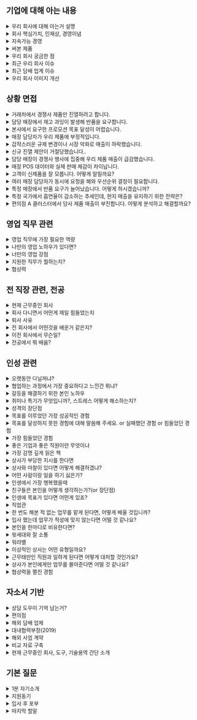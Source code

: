 ## 기업에 대해 아는 내용

<details markdown = "1">
<summary>우리 회사에 대해 아는거 설명</summary>
KT&G는 1883년 설립 이후 140년 넘게 이어온 전통을 가진 종합 생활·건강 기업입니다.
핵심 사업은 담배이며, 글로벌 Top Tier를 지향하며 해외 시장에서도 브랜드 경쟁력을 강화하고 있습니다. 특히 국내에서는 담배 제품의 원료가 되는 판상엽을 유일하게 제조·수출하는 기업으로서 차별성을 갖고 있습니다.<br>

또한 건강기능식품 분야에서는 정관장으로 잘 알려진 KGC 인삼공사를 중심으로 확고한 입지를 다지고 있고, 제약·바이오, 부동산 사업까지 포트폴리오를 다각화하며 안정적인 성장을 이어가고 있습니다.<br>

더 나아가 친환경·사회공헌·윤리경영을 강조하는 ESG 전략과 차세대 제품인 NGP 사업을 통해 미래 성장 동력까지 확보하고 있는, 전통과 혁신을 동시에 추구하는 기업이라고 이해했습니다.<br>
<br>
건강기능 식품 : KGC 인삼공사, KGC 예본(천연물 헬스케어), KGC 라이프 엔진, 코스모코스(화장품 및 관련 상품)<br>
제약 바이오 : 영진약품(비스콘틴, 항생제)<br>
부동산 : 상상 스테이<br>
<br>
과학적 역량 기반 유해성 저감 기술, 글로벌 스틱 생산 기지 통한 공급 기반 구축, 전자담배가 주목 받음. 이에 맞게 분당 1만 개비 생산하는 스틱 생산 최전
</details>

<details markdown = "1">
<summary>회사 핵심가치, 인재상, 경영이념</summary>
추진력과 리더쉽을 갖춘 이성적 가치와, 도전과 열정으로 사람을 소중히 여기는 감성적 가치 
-> 두개의 가치의 균형을 잡아주는 통찰력으로  고객 신뢰와 사랑을 실현하는 균형적 가치 지향
<br>
인재상 : CEO(Challenge, Execute, Optimize)<br>
Challenge : 끊임없이 도전 하는 인재(성장 집념, 창의적 사고)<br>
Execute : 성과를 내기 위해 노력하는 인재(사실 입각 판단, 신속한 실행 및 성과 창출)<br>
Optimize : 상호 협력 인재(나보다는 우리를 먼저)<br>
<br>
바른 기업, 깨어있는 기업, 함께하는 기업
</details>

<details markdown = "1">
<summary>지속가능 경영</summary>
Green Impact 기반으로 2030년까지 재생에너지 80% 달성, Social Impact 기반 사회 공헌 전략(복지 재단, 장학재단, 상상플래닛), NGP 사업으로 미래 동력, 윤리 경영 진행<br>
-> 복지 재단으로 저소독층 경제 문화 활동 지원, 해외 구호 및 교육 인프라 개선, 자원 봉사<br>
-> 장학 재단 : 상상장학사업, 인재 육성 장학 사업, 문화 예술 장학 사업<br>
-> 상상플래닛 : 상상스타트업 캠프, 소셜벤처 성장 지원<br>
-> 상상펀드 : 기부 마켓/기부 청원<br>
-> 상상마당 : 신진 아티스트 발굴, 공영 전시 지원<br>
</details>


<details markdown = "1">
<summary>써본 제품</summary>
제가 주로 폈던 담배 : 프랜치 블랙이랑 쿠바나샷 1미리. 지금은 이오니아 그린 주로 핀다.(미리 수 낮은거 비해 타격감이 좋음)<br>
-> 릴 솔리드 펴봤는데. 핏 체인지
비스콘틴 800 -> 부모님
</details>

<details markdown = "1">
<summary>우리 회사 궁금한 점</summary>
실제 사무실 업무 비율과 외근 업무 비율이 어느 정도 되는지 궁금하다
실제 현업에서 업무를 진행하시면서 어떠한 능력을 갖춘 영업사원이 왔으면 좋겠다라 생각했는지 궁금금
</details>

<details markdown = "1">
<summary>최근 우리 회사 이슈</summary>
KT&G 복지재단, 베트남 태풍 피해지역 초등학교 리모델링<br>
-> 강릉 가뭄 지역민에 생수 및 성금 지원. 법무부 소외계층에 사회정착지원
-> 릴이 8년 연속 브랜드 파워 대상 수상. <br>
<br>
릴 에이블 전용 스틱은 레임 출시<br>
</details>

<details markdown = "1">
<summary>최근 담배 업계 이슈</summary>
작년과 재작년 일반 담배 판매량 계속해서 감소하는 반면, 궐련형은 계속해서 성장 중<br>
담배 값이 OECD 평균보다 낮아 높여야 된다는 의견 많음<br>
성인 흡연율 약 19.6% -> 건강 인식 및 금연 캠페인이 강화됨(남자 32%, 여자 6.3%)<br>
</details>

<details markdown = "1">
<summary>우리 회사 이미지 개선</summary>
“비흡연자에게 우리 회사를 긍정적으로 알리려면 단순히 담배 기업이라는 한계를 넘어, 종합 생활·건강 기업으로서의 이미지를 강화하는 것이 중요하다고 생각합니다.

첫째, 건강기능식품, 제약, 화장품 등 이미 비담배 분야에서 안정적인 포트폴리오를 갖추고 있기 때문에, 정관장 같은 브랜드를 중심으로 ‘국민 건강에 기여하는 기업’이라는 이미지를 적극적으로 알릴 수 있습니다.

둘째, 담배에 대한 부정적인 이미지를 개선하기 위해서는 ESG 활동을 더 강조해야 합니다. 예를 들어 청소년 흡연 방지 캠페인, 환경을 위한 담배 꽁초 수거·재활용, 재생에너지 전환 같은 활동을 적극적으로 공개한다면, 비흡연자도 ‘KT&G는 단순한 담배 회사가 아니라 사회적 책임을 다하는 기업’이라는 인식을 가질 수 있을 겁니다.

마지막으로, 문화·예술·장학 사업 같은 공익 활동도 비흡연자에게 큰 공감을 줄 수 있다고 봅니다. 실제로 상상마당, 장학재단, 사회공헌 사업을 통해 젊은 세대와도 소통하고 있기에, 이러한 활동을 전면에 내세운다면 담배에 국한된 이미지를 넘어 신뢰받는 국민 기업으로 자리매김할 수 있다고 생각합니다.”<br>
<br>
</details>



## 상황 면접

<details markdown = "1">
<summary>거래처에서 경쟁사 제품만 진열하려고 합니다.</summary>
이런 상황이라면 먼저 매장 담당자분의 입장을 충분히 듣고, 왜 경쟁사 제품을 더 선호하는지 이유를 파악하겠습니다. 그 뒤에 우리 제품이 최근 매출에서 어떤 성과를 냈는지, 또 진열 공간을 확보했을 때 예상되는 증분 매출 효과를 데이터로 보여드릴 겁니다. 단순히 진열만 요구하는 게 아니라 판촉물, 프로모션 지원 같은 매장 측 이익도 함께 제안해서 매장 입장에서도 실질적인 이득이 되도록 설득하겠습니다. 결국 서로 윈윈할 수 있다는 점을 강조해 협상을 풀어나가겠습니다.”  
</details>

<details markdown = "1">
<summary>담당 매장에서 재고 과잉이 발생해 반품을 요구합니다.</summary>
“먼저 즉각적으로 인접 매장이나 다른 거래처로 물량을 돌려 반품 부담을 줄이겠습니다. 동시에 재고 소진을 위해 단기 판촉행사를 기획할 수 있도록 지원하겠습니다. 다만 이런 문제는 일시적 해결보다 재발 방지가 중요하기 때문에, 매장의 과거 발주 패턴을 분석해 적정 발주 가이드를 제안하고 주기적으로 점검해드리겠습니다. 이렇게 하면 단기적으로는 재고 부담을 줄이고, 장기적으로는 발주 효율을 개선할 수 있다고 생각합니다.”
</details>

<details markdown = "1">
<summary>본사에서 요구한 프로모션 목표 달성이 어렵습니다.</summary>
“현장에서 목표 달성이 힘든 이유를 먼저 명확히 파악해야 한다고 생각합니다. 고객 유입이 적은 상권이라면 인근 상권과 연계한 공동행사를 기획하고, 매장 특성이 단골 위주라면 충성 고객을 대상으로 맞춤 혜택을 제안하겠습니다. 단순히 ‘못 한다’고 보고하기보다 현장 데이터를 근거로 현실적인 대안을 제시하면서 본사와 협의하겠습니다. 이렇게 하면 목표치는 일부 조정되더라도, 본사 입장에서도 성과를 낼 수 있는 대안으로 긍정적으로 평가할 수 있다고 생각합니다.”
</details>

<details markdown = "1">
<summary>매장 담당자가 우리 제품에 부정적입니다.</summary>
“이 경우에는 우선적으로 담당자의 불만이나 불편 사항을 경청하는 것이 중요하다고 생각합니다. 왜 부정적인 인식을 갖게 되었는지, 진열, 가격, 고객 반응 등 구체적인 원인을 듣고 공감하는 태도를 보여드리겠습니다. 그런 후에 해결 가능한 부분은 빠르게 조치해서 신뢰를 회복하고, 장기적으로 개선이 필요한 사안은 본사와 협의해 개선 계획을 공유하겠습니다. 단순히 설득하려 하기보다, 매장의 목소리를 반영해주는 파트너라는 인식을 주는 것이 중요하다고 생각합니다.”
</details>

<details markdown = "1">
<summary>갑작스러운 규제 변경이나 시장 악화로 매출이 하락했습니다.</summary>
“외부 환경은 제가 바꿀 수 없기 때문에, 먼저 매출 하락의 원인을 데이터로 세분화해 가장 큰 영향을 준 요인을 파악하겠습니다. 예를 들어 판촉이 제한되었다면 합법적인 범위 내에서 가능한 대체 활동을 기획하고, 고객 충성도를 높일 수 있는 멤버십 혜택이나 상담을 강화하겠습니다. 동시에 현장의 데이터를 본사에 빠르게 공유해서 중장기 대안을 함께 논의하겠습니다. 이런 접근을 통해 위기 속에서도 매출 충격을 최소화할 수 있다고 생각합니다.”
</details>

<details markdown = "1">
<summary>신규 진열 제안이 거절당했습니다..</summary>
“처음부터 무리하게 요구하기보다는 왜 거절했는지 이유를 듣겠습니다. 매장에 공간 제약이 있다면 핵심 SKU만 우선적으로 제안하고, 매장 고객층에 맞는 제품을 소규모로 테스트 진열해볼 수 있도록 설득하겠습니다. 파일럿 매장 운영을 통해 성과를 보여주면 자연스럽게 추가 진열로 이어질 수 있다고 생각합니다.”
</details>

<details markdown = "1">
<summary>담당 매장이 경쟁사 행사에 집중해 우리 제품 매출이 급감했습니다.</summary>
“이 경우에는 경쟁사 행사의 조건을 분석해 어떤 부분이 매장에 매력적으로 작용했는지 확인하겠습니다. 그 위에 우리 회사 제품의 강점을 살릴 수 있는 맞춤 프로모션을 기획하거나, 차별화된 진열 전략으로 대안을 제시하겠습니다. 단순히 행사 경쟁이 아니라 매장 전체 매출을 높일 수 있는 방향에서 제안한다면 협상력이 생긴다고 생각합니다.”
</details>

<details markdown = "1">
<summary>매장 POS 데이터와 실제 판매 체감이 차이납니다.</summary>
“데이터에 오류가 있으면 의사결정이 흔들리기 때문에, 우선 매장 직원들과 협력해 POS 스캔 누락이나 분류 오류를 점검하겠습니다. 이후에는 간단한 체크리스트를 만들어 매장 직원들이 쉽게 판매 데이터를 관리할 수 있도록 지원하겠습니다. 데이터의 정확성을 높여야 본사와 현장이 같은 그림을 보고 전략을 짤 수 있다고 생각합니다.”
</details>

<details markdown = "1">
<summary>고객이 신제품을 잘 모릅니다. 어떻게 알릴까요?</summary>
“신제품은 인지도를 올리는 게 핵심이라고 생각합니다. 따라서 매장 내에서 고객이 가장 많이 머무르는 동선에 POP물을 배치하고, 직원 교육을 통해 제품 특성을 간단히 안내할 수 있도록 지원하겠습니다. 또 시식이나 체험이 가능한 경우라면 고객이 직접 경험해볼 수 있도록 하는 것이 효과적이라고 봅니다.”
</details>

<details markdown = "1">
<summary>여러 매장 담당자가 동시에 요청을 해와 우선순위 결정이 필요합니다.</summary>
“모든 요청을 다 들어줄 수는 없으니, 먼저 매출 기여도와 긴급성을 기준으로 우선순위를 정하겠습니다. 가장 매출에 영향이 큰 매장의 요청부터 처리하고, 다른 매장에는 언제까지 대응할 수 있는지 명확히 안내하겠습니다. 이렇게 하면 모든 매장이 제때 지원받고 있다는 신뢰를 유지할 수 있다고 생각합니다.”
</details>

<details markdown = "1">
<summary>특정 매장에서 반품 요구가 늘어났습니다. 어떻게 하시겠습니까?</summary>
“반품 증가 원인을 먼저 파악하겠습니다. 제품 자체 문제인지, 상권과의 불일치인지, 혹은 진열 부족 때문인지 확인합니다. 단기적으로는 타 매장으로 재배치하거나 묶음 판매로 재고를 소진하겠습니다. 장기적으로는 해당 매장 특성에 맞는 제품 라인업만 공급하고 발주 가이드를 조정하겠습니다. 즉, 데이터 기반으로 SKU를 최적화해 재고 부담을 최소화하는 방향으로 접근하겠습니다.”
</details>

<details markdown = "1">
<summary>특정 국가에서 흡연율이 감소하는 추세인데, 현지 매출을 유지하기 위한 전략은?</summary>
“흡연율이 줄어드는 환경에서는 기존 일반 담배 판매에만 의존하면 매출 하락이 불가피합니다. 따라서 첫째, 건강 이슈에 민감한 고객층을 겨냥해 가열식 전자담배와 같은 NGP 제품군 비중을 확대합니다. 둘째, 가격 민감도가 높은 소비자에게는 합리적인 중저가 라인을 강화합니다. 셋째, 유통은 대형 편의점과 온라인 합법 플랫폼을 중심으로 접근성을 높이고, 마지막으로 프로모션은 단순 할인보다 체험 기회 제공과 브랜드 신뢰 제고 활동에 집중하겠습니다. 이렇게 4P를 재설계하면 감소 추세 속에서도 시장 점유율을 방어할 수 있다고 봅니다.”
</details>

<details markdown = "1">
<summary>편의점 A 클러스터에서 당사 제품 매출이 부진합니다. 어떻게 분석하고 해결할까요?</summary>
“우선 POS 데이터를 통해 판매속도, 재고 회전율, 구매 고객층 특성을 분석합니다. 만약 해당 상권이 젊은 층 비중이 높다면, 가벼운 맛이나 멘솔 라인을 강화하고 진열도 아이 레벨에 배치해 가시성을 높이겠습니다. 반대로 가격에 민감한 상권이라면 중저가 라인을 앞세우겠습니다. 또 유통 경로별로 매대 점유율 협상과 판촉 지원을 병행해 단기 매출을 끌어올린 후, 장기적으로는 지역 특화 SKU를 집중 관리해 성과를 개선하겠습니다.”
</details>

## 영업 직무 관련

<details markdown = "1">
<summary>영업 직무에 가장 필요한 역량</summary>
제가 생각하는 영업 직무에 가장 필요한 역량은 경청과 공감을 바탕으로 한 의사소통 능력이라고 생각합니다.

한 건의 영업 성과를 만들기 위해서는 다양한 이해관계자들, 즉 고객, 사내 여러 부서, 협력사 등과의 조율 과정이 반드시 필요합니다.
이때 각자의 니즈와 애로사항이 다르기 때문에, 단순히 내 입장을 전달하는 것이 아니라, 상대방의 입장을 충분히 경청하고, 서로 간의 조건과 상황을 고려해 현실적인 대안을 함께 고민하는 과정이 중요합니다.

실제로 저도 업무 중, 여러 부서에서 업무 부담을 이유로 협조를 주저하던 사업을 조율을 통해 추진했던 경험이 있습니다. 이런 경험을 통해 느낀 건, 소통은 단순한 전달이 아니라, 연결의 역할을 해야 한다는 점이었습니다.
</details>

<details markdown = "1">
<summary>나만의 영업 노하우가 있다면?</summary>
"저는 영업에서 가장 중요한 건 결국 신뢰라고 생각합니다. 그래서 저만의 노하우는, 고객에게 '이 사람이 진짜 우리 편에서 같이 일하려고 하는구나'라는 믿음을 주기 위해 행동으로 보여주는 겁니다.
예를 들어, 고객분이 보시기에 저는 단순히 계약을 따내기 위해 온 사람이 아니라, '이 문제를 함께 해결하겠다'는 의지가 느껴지도록 노력합니다. 실무 부서나 임원진을 설득해야 할 때도, 고객의 입장을 충분히 공유하면서 '이 기회를 수주하기 위해 제가 이렇게까지 움직이고 있다'는 걸 내부에도 꾸준히 보여주죠.

결국 고객도, 내부도 저의 진정성과 노력을 보고 마음을 열게 되는 것 같고, 이런 신뢰가 수주나 장기적인 관계로 이어지는 데 도움이 됐습니다."
</details>

<details markdown = "1">
<summary>너만의 영업 강점</summary>
처음 보는 사람과도 대화를 자연스럽게 이어나가고, 신뢰관계를 구축해 나갈 수 있는 것이 최대 장점<br>
고등학교 또래 상담가 역할 -> 편의점 3년간 알바 -> 대학교 시절 대내협력 부장 -> 실무에선 이런거 해봄.
</details>

<details markdown = "1">
<summary>지원한 직무가 뭘하는지?</summary>
“제가 지원한 영업 직무는 국내 판매채널에서 매출을 증대시키는 것을 목표로 브랜드를 홍보하고, 판매점 맞춤형 컨설팅과 고객 관리를 수행하는 역할이라고 이해했습니다.
구체적으로는 광고물 관리, 제품 안내, 재고 파악 같은 판매점 관리와 함께 파트너십을 구축하고, 영업 활동 데이터를 분석해 차별화된 판매 전략을 기획·제공하는 업무를 담당합니다.<br>
즉, 단순히 제품을 파는 것을 넘어서 KT&G 브랜드가 매장에서 잘 전달되고, 고객과의 신뢰 속에서 장기적인 매출 성장을 이끌어내는 역할이라고 생각합니다.<br>  
</details>

<details markdown = "1">
<summary>협상력</summary>
한 사례를 말씀드리면, 고객사와 SW 유지보수 계약을 논의하던 중
예산 문제로 비용을 30% 이상 낮춰달라는 요청을 받은 적이 있습니다.

하지만 당시 저희가 제안한 금액은 기술지원 리소스와 내부 인건비를 고려해 최소 마진으로 산출된 상황이었기 때문에 단순히 가격을 낮추긴 어려웠습니다.
그래서 저는 유지보수 범위를 핵심 항목 중심으로 조정하고고객사의 예산 집행 일정에 맞춰 분할 청구 방식을 제안드렸습니다.
(예: 월 단위 할부 형태)
이 과정에서 내부 재무팀과도 협의하여 조율을 마쳤고, 결과적으로 고객사는 승인 부담을 줄일 수 있었고, 저희도 가격을 유지한 채 계약을 성사시킬 수 있었습니다. 
</details>


## 전 직장 관련, 전공

<details markdown = "1">
<summary>현재 근무중인 회사</summary>
당사는 미션크리티컬 산업에서 SW 검증과 개발을 주로 하고 있는 업체입니다.
여기서 미션크리티컬 이라는 단어를 간단히 설명드리자면, 작은 코드 실수가 인명 피해와 같은 치명적인 결과를 야기할 수 있는 산업을 뜻하고, 저희는 이러한 산업에서 20년 이상 SW 검증과 개발 노하우를 쌓아온 기업입니다.
자동차, 국방, 원자력 산업을 필두로 금융, 로봇, 의료 산업으로의 사업을 키워나가고 있으며, 자동차 도메인에서는 국내 가장 많은 인력과 레퍼런스,기술력을 보유하고 있는 업체입니다.
저희는 크게 3가지 영역에서 사업을 영위하고 있습니다.
우선 저희는 자체 기술로 개발한 SW 검증도구를 판매하고 있습니다. 그리고 SW 개발과 검증 기술용역 사업 또한 진행하고 있으며, 최근에는 검증 트렌드에 맞게 AI 와 빅데이터 기반 시스템에 대한 검증 기술력을 키워나가고 있습니다.
</details>

<details markdown = "1">
<summary>회사 다니면서 어떤게 제일 힘들었는지</summary>
가장 힘들었던 순간은, 많은 노력을 기울였던 사업이 최종적으로 성사되지 않았을 때였습니다. 특히 해외 사업을 메이킹하는 과정에서, 야근이 잦은 부서까지 설득해가며 회의를 조율하고 함께 제안을 준비했지만, 결과적으로 수주로 이어지지 못했습니다. 주변에서는 “사업은 원래 그럴 수 있다”라고 위로해 주셨지만, 함께 고생했던 분들께 미안한 마음이 커서 가장 힘들었던 경험으로 남았습니다.
</details>

<details markdown = "1">
<summary>퇴사 사유</summary>
“제가 이전에 근무했던 회사는 영업 직무였지만 실제로는 내근 업무가 90% 이상을 차지할 정도로 내근 중심이 강했습니다. 외근을 나가더라도 적극적으로 고객을 만나고 관계를 쌓는 활동보다는 단순 관리 차원으로 여겨졌고, 오히려 외근에 시간을 쓰는 것에 대해 부정적인 분위기가 있었습니다. 그런데 저는 다양한 사람을 만나 관계를 형성하고 설득하는 과정에서 가장 큰 보람을 느끼는 사람이라, 그런 환경에서는 제 강점을 충분히 발휘하기 어려웠습니다. 그래서 고객 접점이 많고 대외 활동 중심인 영업 직무에 도전하기 위해 퇴사를 결심했습니다.
<br>
또 개인적으로는 늦기 전에 대기업에서 제 역량을 시험해보고 싶다는 열망과, 연고지에서 근무하며 안정적으로 정착하고 싶다는 목표도 함께 있었습니다. 이런 점에서 KT&G의 영업 직무는 제 커리어 방향성과 잘 맞는 기회라고 생각해 지원하게 되었습니다.<br>
<br>
</details>

<details markdown = "1">
<summary>전 회사에서 어떤것을 배운거 같은지?</summary>
먼저, 영업에서 매출을 만들기 위해서는 고객을 설득하는 것만큼이나 **내부 영업**이 중요하다는 것을 배웠습니다. 여러 부서의 협업과 지원 없이는 고객이 원하는 제안이나 빠른 대응을 하기 어렵기 때문에, 내부에서 공감대를 형성하고 협조를 이끌어내는 과정이 얼마나 중요한지 깨달았습니다.
또한 고객사의 상황이나 이슈를 자료만으로 추측하기보다는, 직접 방문해 미팅을 통해 대화하면서 니즈를 구체적으로 확인하는 것이 훨씬 정확하다는 점도 배웠습니다. 실제로 현장에서 고객분들과 이야기를 나누면서 생각지 못했던 요구사항이나 우선순위를 파악할 수 있었고, 이를 통해 더 신뢰감 있는 제안을 할 수 있었습니다.
</details>

<details markdown = "1">
<summary>이전 회사에서 무슨일?</summary>
“저는 현대차에 소프트웨어를 납품할 때, 해당 소프트웨어가 ISO 규격이나 현대차 내부 표준에 적합하게 작성되었는지를 확인하고, 필요 시 이를 수정할 수 있도록 지원하는 검증 도구 영업을 담당했습니다. 또, 검증 도구 외에도 용역 형태로 소프트웨어를 개발·검증하는 기술용역 사업을 수주하기도 했습니다. 이와 함께 고객사에서 발생한 클레임을 대응하고, 이를 근거로 R&D 부서를 설득하여 기술 개발 방향을 제안하는 역할도 맡았습니다. 마지막으로 영업 데이터를 취합·분석하여 향후 영업 전략을 수립하는 업무까지 수행했습니다.”<br>
</details>

<details markdown = "1">
<summary>전공에서 뭐 배움?</summary>
주로 인공위성에서 나온 데이터를 어떻게 처리하고 활용할지?<br>
<br>
예를들어 20년간의 위성 데이터를 취합해서 어떠한 지형을 띈 곳에서 산사태나 홍수가 발생할 확률이 높은지나?<br>
미세먼지 근원이 어디서 부터 시작되고 어느 농도와 방향으로 흘러가는지 파악해보고<br>
</details>

## 인성 관련

<details markdown = "1">
<summary>오랫동안 다닐꺼냐?</summary>
네 오래다닐수 ~~ 정말 오고싶었던 기업인 만 뽑아주시면 최선~~
</details>

<details markdown = "1">
<summary>협업하는 과정에서 가장 중요하다고 느낀건 뭐냐?</summary>
저는 협업 과정에서 동료 간의 믿음이 구축되어 있는 것이 가장 중요하다고 생각합니다.<br>
팀원간의 믿음이 있어야지만 역할 분담 과정 뿐 아니라, 각자의 업무에 집중할 수 있고, <br>
서로 간의 소통 과정에서 각자의 의견이 존중받는다는 분위기가 형성되어 좋은 아이디어가 나올 수 있기 때문입니다.<br>
</details>

<details markdown = "1">
<summary>갈등을 해결하기 위한 본인 노하우</summary>
갈등 과정을 해결하기 위한 저만의 노하우는 서로 진솔한 얘기를 하고, 시간을 많이 가지는 것이라고 생각<br>
슈어소프트테크 근무 하던 당시, 사업을 위해 여러 팀에 업무 협조를 요청 드리는 과정에서 부담스러운 업무라는 이유로 협조가 어려워 조그마한 갈등이 생겼고 이를 해결한 경험이 있다.<br>
이때 저는 협조를 이끌어내고자 업무 적인 내용뿐만 아니라, 점심도 같이 먹고, 퇴근후 저녁에 맥주도 한잔하는 등 시간을 보내며 개인적인 얘기도 많이 하게 되었다.<br>
얘기하는 과정에서 팀장님 만의 애로사항을 경청한 후 같이 해결 방안을 고민하고, 앞으로 같이 발전적으로 나가보자는 얘기하며 최종적으로 협조를 이끌어냄<br>
</details>

<details markdown = "1">
<summary> 취미나 특기가 무엇입니까?, 스트레스 어떻게 해소하는지?</summary>
저는 개인적으로 배드민턴과 런닝하는 것을 좋아한다.<br>
-> 걱정이 많을때  취미 활동을 하면 스트레스랑 답답한 마음이 해소. 특히 제가 왜 스트레스를 받고 어떻게 해나가야할지 생각이 정리되어서 좋아한다.<br>
-> 고탠션(28파운드), 헤드쪽에 실린 채<br>
<br>
특기 : 새로 만나는 사람과 서로 대화를 이어가는것에 자신있다.<br>
</details>

<details markdown = "1">
<summary> 성격의 장단점</summary>
저의 가장 큰 성격상의 장점은 공감능력을 바탕으로 한 의사소통 능력이라고 생각합니다.<br>
고등학교 때 친구들의 추천을 받아 또래상담가 역할을 맡게 되었고, 다양한 친구들의 고민을 들으며 같이 공감하고 소통하는 방법을배우게되었습니다.<br>
이러한 경험을 바탕으로 현재도 여러 사람들의 말을 잘 경청하고, 이에 대해 공감하는 것과 동시에 개개인의 상황에 맞게 대화를 이어나가며 좋은 관계를 맺어나가고 있습니다.<br>
<br><br>
단점은 때로 거절을 잘 못한다는 것입니다.<br>
실제 업무를 진행하면서, 제 업무 Role이 아닌것에 대해서도 고객 또는 내부 실무진 분들께서 요청하실 때 거절을 잘 못했었습니다.<br>
이때 도움 요청을 거절하지 못해, 제 업무 일정상 차질이 생겼던 적이 있습니다.<br>
현재는 도움 요청에 대해 가능한 한에서만 수락하고 불가능하다면 불가능한 이유를 객관적이고 솔직하게 이야기하면서 정중하게 거절하려고 노력하고 있습니다.<br>
</details>

<details markdown = "1">
<summary> 목표를 이루었던 가장 성공적인 경험</summary>
주도적으로 독일 기업의 사업을 메이킹해보자는 목표를 이뤄낸던 것이 가장 성공적 경험.<br>
당사의 경우 2021년을 마지막으로 독일 업체와의 계약이 끊긴 상황이였다. 당사 사업이 국내에 의존하는 비중이 너무 컸고, 저를 거둬주신 회사에게 감사하다는 마음으로 메이킹 하고 싶었다.<br>
이에 관련 독일 업체를 리스트업한다음에 메일을 보냈고, 한국에 지사가 있는 경우 직접 전화를 걸었다.<br>
이때 한국 완성차 업체를 대상으로 입찰에 참여하는 고객과 컨택이 되었고, 해당 기술용역을 위해 다양한 유관 부서에 협조를 요청하여 제안서를 전달드렸다.<br>
하지만 해당 고객사께서 최종적으로 한국 완성차 업체에 입찰에 실패하여 낙주.<br>
</details>

<details markdown = "1">
<summary> 목표를 달성하지 못한 경험에 대해 말씀해 주세요. or 실패했던 경험 or 힘들었던 경험 </summary>
학부 시절, 저는 수석으로 졸업하는 것을 목표로 삼았으나 달성하지 못한 경험이 있습니다.<br>
이때 저는 흥미가 가는 과목에 대해서는 성적이 좋았으나, 재미가 없다고 느껴진 특정 전공 과목들에 대한 성적이 좋지 못하였습니다.<br>
이 경험을 통해 제가 관심을 가지 않았던 부분에 대해서도 진지한 태도로 접근해야 하며, 큰 목표를 이루기 위해서는 세부적인 요소 하나하나에 무관심하거나 소홀히 해서는 안된다는 점을 깨달았습니다.<br>
<br>
</details>

<details markdown = "1">
<summary> 가장 힘들었던 경험</summary>
이전 독일 업체와의 계약이 2021년 법적 분쟁으로까지 이어졌던 이력이 있었고, 해당 업체의 검토 기준은 국내 고객사에 비해 두 배 이상 까다로웠습니다. 이러한 배경 때문에 내부적으로 부정적인 인식이 강했고, 협조를 얻는 데 큰 어려움이 있었습니다.<br>

저는 해당 업무가 기존에 수행하던 업무와 본질적으로 큰 차이가 없다는 점을 강조하기 위해 관련 논문 및 공식 문서들을 수집해 전달했고, 이 사업을 통해 향후 어떤 비전을 기대할 수 있는지 구체적으로 제시하며 설득을 시도했습니다.<br>

업무적으로 제가 할 수 있는 모든 지원을 다했음에도 불구하고, 협조를 요청한 세 팀 중 두 팀의 동의를 얻지 못했던 점이 가장 힘들었습니다.<br>

이후에는 단순한 논리적 설득이 아닌, 사람 간 신뢰를 기반으로 한 소통이 필요하다고 느꼈고, 해당 팀의 팀장님들과 점심 식사, 커피 미팅, 저녁 자리 등을 통해 진심 어린 대화를 나누고, 출장을 기차타고 가신 경우 제가 역에 데리러 가는등 관계를 쌓기 위해 노력하여 최종적으로 업무 협조를 받게 되었다..<br>

이 경험을 통해 ‘일도 결국 사람과 사람이 하는 일’이며, 내부 설득과 관계 형성을 위한 ‘내부 영업’도 매우 중요하다는 점을 깊이 깨닫게 되었습니다.
<br>
</details>

<details markdown = "1">
<summary> 좋은 기업과 좋은 직원이란 무엇이냐</summary>
좋은 기업 : 직원들이 잠재력을 발휘하고 성장할 수 있는 환경을 조성한 기업. 좋은 직원 : 맡은 역할과 책임을 성실히 수행하고, 어떻게 우리 기업이 더 성장해 나갈 수 있을지 고민하는 직원.
</details>

<details markdown = "1">
<summary>가장 감명 깊게 읽은 책</summary>
저는 거절은 해야겠는데 말을 못하겠고라는 책을 가장 감명 깊게 읽은 것 같습니다.
해당 책을 통해 사람들이 거절은 잘 못하는 이유은 대개 관계 불안 있고, 오히려 거절을 하는 것이 자신에게 도움이 될 뿐만 아니라, 관계 유지에 도움이 된다는 것을 알게 되었습니다.
이후 저는 도움 요청에 대해 가능한 한에서만 수락하고 불가능하다면, 불가능한 이유를 솔직하게 이야기하면서 정중하게 거절하려고 노력하고있습니다.
</details>

<details markdown = "1">
<summary>상사가 부당한 지시를 한다면</summary>
저는 우선적으로 법적이나, 회사 내규에 어긋나는 지시거나 회사의 이윤에 해를 끼치는지 부터 판단해 보겠습니다.
이때 만약 어긋나는 일이라고 확인된다면 가까운 선배뿐과 조용히 조언을 구한 후 행동하겠습니다.
하지만 부당한 지시가 저만의 생각이였다면, 일단은 지시를 따르겠습니다.
먼저 회사생활을 시작하신 상사의 지시는 이유가 있다고 생각하고, 큰 일이 아니라면 지시 이행 후에 나중에 개인적으로 말씀드려도 되는 부분이라고 생각합니다.
</details>

<details markdown = "1">
<summary>상사와 마찰이 있다면 어떻게 해결하겠냐?</summary>
상사분과 갈등이 생긴다면, 우선 상사분과 대화를 통해 문제를 해결하도록 적극적으로 노력하겠습니다.
이때 상사분의 생각과 의견을 들어보고, 어디서 부터 오해가 생겼는지 파악하여 그것을 해결하도록 하겠습니다.
상사분은 인생과 실무에 있어 저보다는 경험이 많은 분이므로, 의견을 받아들이되, 불합리하거나 회사의 이익에 반하는 것이 있으면 의견을 제시하여 조율하도록 노력하겠습니다.
</details>

<details markdown = "1">
<summary>어떤 사람이랑 일을 하기 싫은가?</summary>
저는 개인적으로 **업무에 비협조적인 태도를 보이는 사람과 함께 일하는 것이 어렵다고 느낍니다.<br>
업무라는것은 각자의 역할과 책임의 바탕으로 공동의 목표를 달성하는 과정이라 생각합니다.<br>
이를 달성하는 과정에서, 업무에 비협조적인 태도를 보이는 사람이 있을 때 업무 효율 뿐만 아니라, 관련 부서에 사기까지 저하 시키는 것을 확인하게됨<br>
하지만 저는 그 부서만의 입장을 파악하기 위해 노력했고, 업무 목적과 기대효과를 수치와 사례로 정리해 설득한다.<br>
</details>

<details markdown = "1">
<summary>인생에서 가장 행복했을때</summary>
-> 저에게 인생에서 가장 행복했던 순간은,
고등학교 시절 가족들과 함께 오사카로 여행을 갔을 때입니다.

당시 아버지께서 평일은 물론 주말에도 바쁘셔서
한자리에 모이기조차 어려웠던 시기가 있었습니다.
이때 아버지가 시간을 내실 수 있으셔서 고2 겨울방학 때 처음으로 가족 모두가 함께 여행을 갈 수 있었습니다.

그 여행에서 서로의 일상과 고민을 나누며 진솔한 대화를 나눌 수 있었고,
특히 길에서 웃고 떠들던 기억이 지금도 따뜻하게 남아 있습니다.

단순한 여행을 넘어, 가족간의 유대감이 얼마나 따뜻한지 느낄 수 있었던 순간이었기에
제 인생에서 가장 소중하고 행복한 기억으로 남아 있습니다.<br>
</details>

<details markdown = "1">
<summary>친구들은 본인을 어떻게 생각하는가?(or 장단점)</summary>
친구들이 말하는 저는 같이 있으면 재미있다는 것입니다.
여러 사람들과 있을때 재밌는 분위기를 조성하는 역할을 해서 이런 얘기를 종종 듣는것 같습니다.
반면 제 단점을 과몰입을 하는 것이라고 생각하는 것 같습니다.
친구들이 슬프거나 기쁠때 오히려 제가 더 기뻐하고 더 슬퍼하는 경우가 있습니다.
뭐든 과한것은 좋지 않기 떄문에 현재는 너무 과몰입하지 않고 감정을 절제하려고 노력하고 있습니다.<br>
</details>

<details markdown = "1">
<summary>인생에 목표가 있다면 어떤게 있죠?</summary>
우선 회사에서는 10년 내로 인정받는 직원이 되어 보직자가 되고, 여러 후배들을 잘 이끄는 멘토 역할을 하는것이 목표.<br>
개인적으로는 어떤 자리에 있어도 필요한 사람이 되자는 것과 행복한 가정을 꾸리는 것이<br>
지금까지 영업을 하면서 항상 저를 거둬주신 회사에 대해 감사함을 느꼈고, 언제나 맡은 목표 이상을 해내고자 노력했다.<br>
앞으로도 기억되는 사람이 되고자 맡은일에 최선을 다해 신뢰와 믿음을 쌓아가고자 함.<br>
</details>

<details markdown = "1">
<summary>직업관</summary>
제가 평소에 생각하는 직업관의 첫 번째는 **‘가장 잘할 수 있는 일을 하는 것’**입니다. 대학교 시절, 대내협력부장을 맡아 환경해양대학 내 행사 참여율을 가장 높은 학과로 변화시킨 경험이 있고, 현재 영업 업무를 하며 주위에서 수주가 어렵다고 판단했던 사업을 성공적으로 성사시킨 경험도 있습니다. 이러한 성과를 통해 영업은 제가 가장 잘할 수 있는 일이라고 확신하게 되었습니다.
두 번째는 **‘흥미와 재미를 느낄 수 있는 분야에서 일하는 것’**입니다.
IT 분야는 트렌드가 빠르게 변하고, 이에 따라 다양한 기술과 도구들이 끊임없이 발전하고 있습니다. 이러한 역동적인 변화는 저의 지적 호기심을 자극하며, 꾸준히 배우고 성장할 수 있도록 동기를 부여합니다.

저는 앞으로도 저의 역량을 가장 잘 발휘할 수 있으며, 동시에 흥미와 열정을 유지할 수 있는 분야에서 전문가로 성장하고 싶습니다.
</details>

<details markdown = "1">
<summary>한 번도 해본 적 없는 업무를 맡게 된다면, 어떻게 배울 것입니까?</summary>
우선 업무 메뉴얼이나 가이드라인을 찾아서 전반적인 프로세스를 파악하고자 읽어볼것 같다.<br>
그 다음 실제 업무를 하며 저만의 일지를 만들어서, 단계별로 업무의 주요 절차나 팁 정리<br>
</details>

<details markdown = "1">
<summary>입사 했는데 업무가 적성에 맞지 않는다면 어떨 것 같나요?</summary>
우선 초기에 업무에 적응하지 못한다면 적성에 안맞다고 착각할 수도 있습니다.<br>
-> 이를 업무 적응 과정이라고 생각했습니다.<br>
저 또한 처음에 입사했을때 업무를 배우고 적응하기 힘들어 이 일이 적성에 맞나라고 생각했지만,<br>
실제로 어느 경험치가 쌓였을 때는 이 만큼 나랑 맞는 직무가 있을까라는 생각을 가질 정도로 만족한다.<br>
따라서 적성에 맞지 않더라도 업무 역량을 익히느 ㄴ과정이라 생각하고 열시미<br>
</details>

<details markdown="1"> <summary>본인을 한마디로 비유한다면?</summary> 
저는 저 자신을 **‘하얀 도화지’**에 비유하고 싶습니다. 하얀 도화지는 어떤 색과도 잘 어우러지며, 상대의 색을 더 선명하게 살려주는 특성이 있습니다. 저는 다양한 성향의 사람들과 협업할 때, 상대의 의견을 존중하고 조율하며 조화롭게 일하는 것을 중요하게 생각합니다.
실제로 여러 부서와의 협업이 필요한 영업 업무를 수행하면서도, 상대 팀의 관점을 먼저 이해하고 조율점을 찾아가는 방식으로 신뢰를 얻고, 공동의 목표를 효과적으로 달성해왔습니다.

앞으로도 저는 어떤 환경, 어떤 사람과도 잘 어우러지며, 조직과 함께 새로운 가치를 그려낼 수 있는 사람이고 싶습니다.
</details>

<details markdown="1"> 
<summary>윗세대와 잘 소통</summary> 
세대 차이가 있더라도 대화를 통해 하나의 공감대를 찾아내어 대화. 너무 불편하게만 생각하지 않고 다가가는 것
</details>

<details markdown="1"> 
<summary>워라밸</summary> 
워라벨은 중요한 사회적 트렌드라고 생각하지만, 개인의 워라벨 추구가 지나치게 강조되면 자신의 업무를 소홀히하여 조직에 민폐가 될 수 있다고 생각합니다.
<br>
2) 따라서 워라벨을 추구하되, 자신의 업무에 대한 애정과 책임감을 잃지 않고 업무에 충실함으로써 기업의 목표를 달성하고 동료들과의 원활한 협력을 이끌어내는 것이 바람직하다고 생각합니다. 
</details>


<details markdown="1"> 
<summary>이상적인 상사는 어떤 유형일까요?</summary> 
1) 저는 피드백을 솔직하게 주고 받을 수 있는 환경을 조성하여 서로의 성장을 촉진할 수 있는 상사라고 생각합니다. 

2) 이런 상사와 일을 하면 누구나 자신의 업무 역량을 객관적으로 파악할 수 있다고 생각합니다. 

3) 그렇기에 저는 상급자나 동료들의 피드백을 적극적으로 반영하는 것은 물론이고, 개인업무만 생각하는 것이 아닌 동료들의 업무도 두루 살필 수 있는 직원이 되겠습니다.
</details>

<details markdown="1"> 
<summary>근무태만인 직원과 일하게 된다면 어떻게 대처할 것인가요?</summary> 
1) 우선 동료와 커피를 마시면서 편안하게 이 문제에 대해서 이야기를 나누겠습니다. 이 과정에서 동료를 독려하고 제 의견을 이야기해야 해당 문제가 수월하게 해결될 수 있을 것 같습니다. 

2) 너무 불편한 분위기에서 격식을 갖춰 불만을 말하게 되면 오히려 반감을 살 수 있기 때문입니다.

3) 그럼에도, 직원의 근무태만이 고쳐지지 않는다면 그 직원과 함께 일하기는 어려울 것 같습니다. 따라서 상사께 해당문제를 보고하고 조치취해 다른 직원에게도 피해가 가지 않도록 하겠습니다.
</details>

<details markdown="1"> 
<summary>상사가 본인에게만 업무를 몰아준다면 어떨 것 같나요?</summary> 
상사가 저에게 어떤 일을 몰아준다면 그것은 분명 어떤 이유가 있을 것이라고 생각합니다. 따라서 상사의 지시를 따르며 힘든 일이라도 배울 점이 있다는 생각으로 최선을 다하겠습니다. <br>
<br>
만약 이러한 업무가 저의 능력으로 처리할 수 없는 수준이라면, 조직에 피해를 줄 수 있으니 상사와 대화를 나누어 대응책을 찾아보도록 하겠습니다. 나아가, 제가 마무리하지 못한 업무는 꼭 해내겠다는 자세를 보이겠습니다.<br>
</details>

<details markdown = "1">
<summary>협상력을 펼친 경험</summary>
한 사례를 말씀드리면, 고객사와 SW 유지보수 계약을 논의하던 중<br>
예산 문제로 비용을 30% 이상 낮춰달라는 요청을 받은 적이 있습니다.<br>
<br>
하지만 당시 저희가 제안한 금액은 기술지원 리소스와 내부 인건비를 고려해 최소 마진으로 산출된 상황이었기 때문에
단순히 가격을 낮추긴 어려웠습니다 <br>.
<br>
그래서 저는 유지보수 범위를 핵심 항목 중심으로 조정하고<br> 고객사의 예산 집행 일정에 맞춰 분할 청구 방식을 제안드렸습니다.<br>
(예: 월 단위 할부 형태)
<br>
이 과정에서 내부 재무팀과도 협의하여 조율을 마쳤고, 결과적으로 고객사는 승인 부담을 줄일 수 있었고, 저희도 가격을 유지한 채 계약을 성사시킬 수 있었습니다.
</details>

## 자소서 기반

<details markdown = "1">
<summary>상담 도우미 기억 남는거?</summary>
- 먼 지역에서 와서, 아는 친구가 없는데 붙임성이 없어서 고민이다.<br>
-> 해당 경험으로 친해지고 현재는 가장 친한 친구로 남아있다.<br>
<br>
</details>

<details markdown = "1">
<summary>편의점</summary>
부산에 대연역 SK 엔크린 LPG 주유소 뒤에, 지점 생각 안남<br>
야간 11시부터 8시까지<br>
-> 상권이 어땠나.<br>
-> LPG 주유소다 보니 주로 택시 기사님들이 많았다.
-> 해당상권에 제안을 한다면? 우선 담배적인 측면으로는 아예 젊은 20대 초반이나 60대 이상
60대 분(기존에 피던거 계속, 더원 오렌지, 레종 블루, 들은 에쎄 수랑 고급 버전 블랙(골든 리프), 20대는 주로 멘솔 계열 많이 폈음(히말라야)<br>
-> 해당 상권에 맞는 담배 재고를 많이 넣고, 그 외에 
기억에 남는 내용?<br>
아들 내용. 어떤 분이 울면서 쫒기는 느낌으로 오신적있다. 실제로 어떤 분이 죽은 쥐를 들고 쫒아오셨고 그때 너무 당황해서 문을 닫고 경찰에 신고<br>
</details>

<details markdown = "1">
<summary>해외 담배 업체</summary>
필립 모리스(말보루)<br>
비에이티(던힐)<br>
마일드 세븐(마쎄)<br>
KT&G(코리아 토바코), 디스 레종 타임 에
</details>

<details markdown = "1">
<summary>대내협력부장(2019)</summary>
학우 분들의 행사 참여를 유도하는 역할을 했었음<br>
학과 행사 참여율이 낮다보니 생각보다 돈이 많이 쌓아있었음.
-> 원인은 두가지. 학과에 편입생 비율이 매우 높다보니 서로간에 친분이 없어 참여를 안하는 경우가 많았고, 종목에 반강제로 참여해야 한다는 부담감이 있었다<br>
-> 편입생 분들끼리 우선 친분을 쌓을수 있도록 별도의 회식비를 지원하고, 같은 팀으로 묶어서 하도록 했다. 그리고 종목에 참여하기 싫어하는 학우분들의 경우엔 불편하시지 않게 어떻게든 권유를 하지 않았다.(행사 운영 하는 학생회 분들이 원래는 참여안하는데 대신 참여했음)<br>
-> 게임 사전 예약 이벤트를 보고, 체육대회 사전 참여 이벤트를 염(이때 사전 참여 이벤트만 해도 스타벅스 만원 쿠폰을 뿌림)<br>
-> 실제로 참석 하는지 여부는 확인하지 못하였지만 대부분이 참석<br>
</details>

<details markdown = "1">
<summary>해외 사업 계약</summary>
윗선의 프래셔 -> 해외 사업을 맡을 막한 직급의 분들은 현재 공수가 남지 않는다 입장<br>
-> 제가 당시 공수가 남는 상황이였고, 좀 뿌듯한 성과를 내보고 싶어 자원함<br>
<br>
이전 독일 업체와의 계약이 2021년 법적 분쟁으로까지 이어졌던 이력이 있어서 업계 이미지 안좋음<br>
-> 내수 시장 의존도가 매우 커서 C레벨 분들의 의견이 많아지는 상황<br>
-> 이때 70여 곳 리스트 업 하는 과정에서 두곳과 미팅 진행(브로제, 셰플러)<br>
-> 실무 협조 어렵다. 독일 기업과 하는거는 현대차 분만아니라 자체 내부 기준도 만족해야했기에<br>
실무 협조 3곳 거절. 업무  외적인 것도<br>
-> 최종 협조 완료. 해당 건은 계약하지 못하였지만 추후 거는 계약 완료<br>
</details>

<details markdown = "1">
<summary>비교 자료 구축</summary>
1. 타 부서랑은 어떤것 들을 협업했죠?<br>
전략기획실과는 자료 구성과 가독성 개선 관련하여 협업을 진행하였고, 각 도구에 대한 연구소장님들과 기술적인 내용의 정확성 검토를 요청 드리고자 회의를 진행하였었습니다.<br>
마지막으로 법무팀과는 외부 공유 가능 여부 및 법적 리스크 검토를 요청드리고자 회의를 진행했었습니다.<br>
<br>
2. 상황 설명<br>
고객분들께서는 당사 SW 검증 도구와 경쟁사 제품을 비교하며 장단점을 문의하는 경우가 많았습니다. 하지만 기존에는 개별 제품 간 비교 자료만 존재했을 뿐, 전체 경쟁사 제품을 종합적으로 비교하는 자료는 존재하지 않았습니다. 또한, 영업사원들은 기술지원 부서에서 제공하였던 기존 데이터를 그대로 전달하였고, 해당 비교 자료는 2021년 이후로 업데이트되지 않았습니다.<br>
<br>
3. 세미나 참석해서 기억나는 것?<br>
동적 시험을 진행할때 AI를 기반으로 테스트케이스를 자동으로 생성하는 세션이 기억에 남았었습니다.<br>
이때 단순한 제품 소개가 아니라, 어떻게 고객이 기존 테스트 비용과 시간을 절감했는지 정량적으로 제시했던 점에서 인상깊었습니다.<br>
- Dspace, 파수, Vector라는 기업, qnx 블랙베리<br><br>
4. 여러 도구를 다양하게 비교하면... 오히려 자사 제품에 대한 영업 히트율이 낮아 질수도 있는거 아닌가요??<br>
네, 말씀하신 우려도 충분히 공감합니다. 제가 생각하는 세일즈는 객관적인 비교 자료를 기반으로, 고객의 니즈에 맞는 방향을 함께 고민하는 것이 오히려 신뢰를 쌓고 장기적인 관계를 만드는 길이라고 생각합니다.<br>
실제로도 “우리 상황에서는 외산 제품보다 당사 솔루션이 더 적합하겠네요”라는 고객의 반응을 끌어내며, 오히려 저희 제품의 강점을 명확히 부각시킬 수 있었고, 이후 다른 도구나 기술용역 사업으로도 연결된 경험이 있습니다.<br>
그리고 솔직히 말씀드리면, 고객의 실제 사용 환경 및 니즈를 먼저 파악한 뒤 불필요한 기능이지만 당사가 조금 불리한 항목인 경우,그 기능은 비교표에서 제외하고 전달드리기도 했습니다.<br>
<br>
5. 기억나는 정보<br>
검증 도구의 경우 굉장히 긴 코드 처리 해야 함. 처리 성능 매우 중요<br>
외산 제품에 비해 저희 성능이 떨어졌지만, 실제로 두 제품을 사용하는 고객 사용해보니 어느 정도 비슷<br>
-> 도구의 현대차 내부 감사 받은 적 있는데, 현대차 내부 표준을 기준으로 보았을때 검출률 높음<br>
<br>
6. 차별점<br>
범용적 툴은 현대차 표준에 맞추기 위해 별도 공수가 필요. 우리는 공수 없이 가능했다.기술지원이 빨랐다.<br>
-> 거기서 강조 했던 차별점은, 검증을 할때 도구마다 로직을 기반으로 처리하는데, 현대차 내부 표준을 기반으로 검증을 진행할때는 오히려 처리 속도가 떨어지더라도 내부 로직 최적화가 잘 되어있어 검증 시간은 적게 걸린다가 핵심이였고, 현대차를 대상으로만 사업할때는 템플릿 블라블라<br>
</details>

<details markdown = "1">
<summary>현재 근무중인 회사, 도구, 기술용역 간단 소개 </summary>
당사는 미션크리티컬 산업에서 SW 검증과 개발을 주로 하고 있는 업체입니다.<br>
여기서 미션크리티컬 이라는 단어를 간단히 설명드리자면, 작은 코드 실수가 인명 피해와 같은 치명적인 결과를 야기할 수 있는 산업을 뜻하고, 저희는 이러한 산업에서 20년 이상 SW 검증과 개발 노하우를 쌓아온 기업입니다.<br>
자동차, 국방, 원자력 산업을 필두로 금융, 로봇, 의료 산업으로의 사업을 키워나가고 있으며, 자동차 도메인에서는 국내 가장 많은 인력과 레퍼런스,기술력을 보유하고 있는 업체입니다.<br>  
저희는 크게 3가지 영역에서 사업을 영위하고 있습니다.<br> 우선 저희는 자체 기술로 개발한 SW 검증도구를 판매하고 있습니다. 그리고 SW 개발과 검증 기술용역 사업 또한 진행하고 있으며, 최근에는 검증 트렌드에 맞게 AI 와 빅데이터 기반 시스템에 대한 검증 기술력을 키워나가고 있습니다.<br>
<br>
요즘 테스팅 시장에서 가장 기본적으로 진행하는 것이 정적 검증과 동적 검증입니다.<br>
정적분석은 코드를 실제로 실행하지 않고 소스코드 자체를 분석해 런타임 에러, 코딩 규칙검사, 품질 메트릭을 검출하는 것
동적 분석은 코드를 실제로 실행시키면서 런타임 환경에서의 오류(메모리릭, 버퍼오버플로우)를 탐지하는 것
단위 테스트는 개별 모듈이 정확히 동작하는지 확인하는 것이고, 통합 테스트는 모듈 간에 결합 시 정상적으로 작동하는지 확인하는 과정
<br>
저희는 정적검증은 A라는 도구로 지원드리고, 동적 검증은 B라는 통해 지원드리고 있습니다.<br>
두 도구 다 국내에서 개발된 도구이지만, SGS TUV나 CWE와 같은 국제적 인증을 받은 도구입니다.<br>
<br>
A를 사용하시면 코드 실행하지 않고도 일부 런타임 에러 검출이 가능ㅇ합니다. 또한 산업군에서 요구되는 다양한 국제 표준을 기반으로, 현재 소스코드가 이를 잘 지키고 있는지 확인하실 수 있습니다. 또한 한국 완성차 업체에서 요구하는 사이버보안 코딩 규칙에 대응하실 수 있고, 코드의 상태 정보인 품질 메트릭 또한 측정하실 수 있습니다.<br>
<br>
B를 사용하시면 문장,분기,함수,함수 호출 커버리지뿐만 아니라 MC/DC 커버리지 까지 측정하실 수 있는 도구입니다.<br>
B를 통해 단위 통합 테스트를 수행하시면, 툴에서 내부적으로 코드를 분석하여 일부 TC를 자동으로 만들어 줍니다. 예를들어 구문 커버리지 50%라는 문구가 나왓을시, 나머지 50%의 코드를 확인하여 어떤 부분이 테스트가 안됐는지 확인하고, 인풋과 아웃풋을 기반으로 TC를 만들어 테스트 커버리지를 채워나가는 도구입니다.<br>
</details>

## 기본 질문

<details markdown = "1">
<summary>1분 자기소개</summary>
안녕하십니까. 글로벌 탑 티어 기업인 KT&G에 함께하기 위해 찾아온 영업 직군 지원자 김욱종 입니다.<br>
저는 차별화된 영업 전략을 세우고 이를 실현하기 위해 다양한 역량을 쌓아왔습니다.<br>
<br>
첫번째로 맡은일은 누구보다 성실하게 수행하게 결과로 증명해왔습니다.<br>
-> 대학교 재학 당시 다양한 팀프로젝트와 과제를 성실히 수행하여 높은 학점으로 졸업할 수 있었고, 이전에 근무했던 회사에는 2년차 최초로 해외 기업과 신규 계약을 진행한 경험이 있습니다.<br>
<br>
두번째로 의사 소통 능력입니다.<br>
또래 상담가, 편의점 아르바이트, 대내협력부장, 영업직군 근무 경험을 통해 다양한 사람들의 이야기를 공감하고 경청하며, 이를 기반으로 대화를 이어나가는 것에 자신있습니다.<br>
<br>
마지막으로 데이터 분석 경험입니다.<br>
정보처리기사 자격증 취득하고 학부 과정에서 위성 이나 지상 장비의 데이터를 분석하는 수업을 배운 경험이 있습니다.
그리 실무에서는 영업 데이터를 취합하고 분석하여 향후 영업 전략을 세워보았던 경험 또한 있습니다.
<br>
이러한 저만의 경험과 역량을 바탕으로 내부 뿐만 아니라, 외부에서도 인정받는 영업 사원이 되겠습니다. 감사합니다.
</details>

<details markdown = "1">
<summary>지원동기</summary>
우선 KT&G라는 회사에 지원하게 된 이유는 단순히 목표를 선언하는 데 그치지 않고, 실제 행동으로 성장을 만들어내는 기업이기 때문입니다. 예를 들어 해외 매출 확대를 위해 지속적인 R&D와 공격적인 유통망 확장을 추진하며, 중동뿐만 아니라 아프리카·중남미 등으로 수출 지역을 다변화해왔습니다. 그 결과 최근 3년간 해외 매출이 매년 10% 이상 꾸준히 증가한 것으로 알고 있습니다.<br>
또한 단순히 매출 확대에만 머무르지 않고, 해외 복지 활동과 사회공헌을 함께 이어가며 브랜드 가치와 신뢰도를 높여온 점도 인상 깊어 지원하게 되었습니다.<br>
영업 직무에 지원하게 된 이유는 제가 가장 잘할 수 있고 좋아하는 일이기 때문입니다.<br>
다. 특히 제가 열심히 업무를 수행하는 것이 KT&G의 매출 확대에 그치지 않고, 현장의 여러 자영업자분들의 매출 증진에도 직결된다는 점에서 큰 보람을 느낄 수 있다고 확신하여 지원하게 되었습니다.<br>
</details>

<details markdown = "1">
<summary>입사 후 포부</summary>
“입사 후에는 먼저 담당 판매점에서 데이터를 기반으로 매출 현황과 이슈를 정확히 파악하고 싶습니다. 이를 바탕으로 매장별 특성에 맞는 컨설팅을 제공해 점주분들과 신뢰를 쌓는 것이 제 첫 번째 목표입니다. 이후에는 단순한 제품 공급을 넘어서, 브랜드가 매장에서 더 잘 보이고 고객이 긍정적으로 인식할 수 있도록 진열 전략이나 프로모션 기획에도 적극 참여하고 싶습니다. 궁극적으로는 제가 맡은 지역에서 KT&G 제품의 매출 성장 사례를 만들어내고, 그 경험을 토대로 전국적인 영업 전략 수립에도 기여할 수 있는 인재로 성장하고 싶습니다.”  
</details>

<details markdown = "1">
<summary>마지막 할말</summary>
바쁘신 평일에 저를 위해 시간을 내시어 이야기를 들어주시고 질문 주신 점에 감사드립니다.
면접을 준비하는 과정에서 여러가지 기사나 영상을 보며, 씨티알에서 일하고 싶다는 마음이 더 간절해진것 같습니다
아직 부족하고 배울점이 많지만, 좋은 기회를 주신다면 누구보다 빠르게 적응하고, 내부 뿐만 아니라 외부로 부터도 인정받는 그런 구성원이 되겠습니다.
그리고 오늘 계신 면접관님들께서 "저 친구 내가 뽑았어"라고 자신있게! 말하실 수 있는 그런 사원이 되겠습니다. 감사합니다.
</details>
